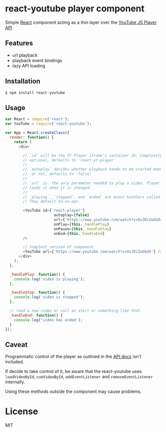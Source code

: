 react-youtube player component
=============================

Simple [React](http://facebook.github.io/react/ ) component acting as a thin layer over the [YouTube JS Player API](https://developers.google.com/youtube/js_api_reference)

## Features
- url playback
- playback event bindings
- lazy API loading

## Installation

```
$ npm install react-youtube
```

Usage
-----

```js
var React = require('react');
var YouTube = require('react-youtube');

var App = React.createClass({
  render: function() {
    return (
      <div>

        // `id` will be the YT Player iframe's container ID. Completely 
        // optional, defaults to 'react-yt-player'
        //
        // `autoplay` decides whether playback needs to be started manually
        //  or not, defaults to 'false'
        //
        // `url` is  the only parameter needed to play a video. Player automatically
        // loads it when it is changed.
        //
        // `playing`, `stopped`, and `ended` are event handlers called by the player.
        // They default to no-ops.

        <YouTube id={'react-player'}
                      autoplay={false}
                      url={'https://www.youtube.com/watch?v=OvJDiZwGGd4'}
                      onPlay={this._handlePlay}
                      onPause={this._handleStop}
                      onEnd={this._handleEnd}
        />

        // Simplest version of component
        <YouTube url={'https://www.youtube.com/watch?v=OvJDiZwGGd4'} />
      </div>
    );
  },

  _handlePlay: function() {
    console.log('video is playing');
  },

  _handleStop: function() {
    console.log('video is stopped');
  },

  // load a new video or call an alert or something like that.
  _handleEnd: function() {
  	console.log('video has ended');
  }
});
```

## Caveat

 Programmatic control of the player as outlined in the [API docs](https://developers.google.com/youtube/js_api_reference) isn't included.

If decide to take control of it, be aware that the react-youtube uses `loadVideoById`, `cueVideoById`, `addEventListener` and `removeEventListener` internally. 

Using these methods outside the component may cause problems. 

# License

  MIT
